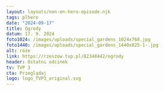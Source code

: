 ```yaml
---
layout: layouts/non-en-hero-episode.njk
tags: plhero
date: "2024-09-17"
title: Ogrody
datum: 17. 9. 2024
foto1024: /images/uploads/special_gardens_1024x768.jpg
foto1440: /images/uploads/special_gardens_1440x825-1-.jpg
alt: róże
link: https://rzeszow.tvp.pl/82348442/ogrody
header: Ostatni odcinek
tv: TVP 3
cta: Przeglądaj
logo: logo_TVP3_original.svg
---
```

